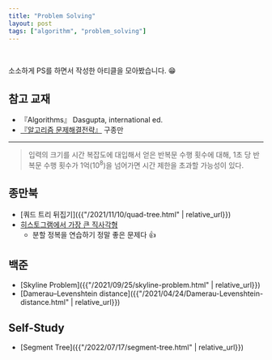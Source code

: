 ```yaml
---
title: "Problem Solving"
layout: post
tags: ["algorithm", "problem_solving"]
---
```


<br/>

소소하게 PS를 하면서 작성한 아티클을 모아봤습니다. 😁

## 참고 교재
- 『Algorithms』 Dasgupta, international ed.
- [『알고리즘 문제해결전략』](https://book.algospot.com/) 구종만

<hr/>

> 입력의 크기를 시간 복잡도에 대입해서 얻은 반복문 수행 횟수에 대해, 1초 당 반복문 수행 횟수가 1억($10^8$)을 넘어가면 시간 제한을 초과할 가능성이 있다.

## 종만북

- [쿼드 트리 뒤집기]({{"/2021/11/10/quad-tree.html" | relative_url}})
- [히스토그램에서 가장 큰 직사각형](https://www.acmicpc.net/problem/6549)
  - 분할 정복을 연습하기 정말 좋은 문제다 👍

## 백준

- [Skyline Problem]({{"/2021/09/25/skyline-problem.html" | relative_url}})
- [Damerau–Levenshtein distance]({{"/2021/04/24/Damerau-Levenshtein-distance.html" | relative_url}})

## Self-Study

- [Segment Tree]({{"/2022/07/17/segment-tree.html" | relative_url}})

